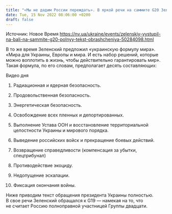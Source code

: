 ```yaml
---
title: "«Мы не дадим России переждать». В яркой речи на саммите G20 Зеленский предложил «украинскую формулу мира» — полный текст обращения"
date: Tue, 15 Nov 2022 08:06:00 +0200
draft: false
---
```

Источник: Новое Время https://nv.ua/ukraine/events/zelenskiy-vystupil-na-bali-na-sammite-g20-polnyy-tekst-obrashcheniya-50284098.html


В то же время Зеленский предложил «украинскую формулу мира». «Мира для Украины, Европы и мира. И есть набор решений, которые можно воплотить в жизнь, чтобы действительно гарантировать мир». Такая формула, по его словам, предполагает десять составляющих:

 Видео дня   

1. Радиационная и ядерная безопасность.

2. Продовольственная безопасность.

3. Энергетическая безопасность.

4. Освобождение всех пленных и депортированных.

5. Выполнение Устава ООН и восстановление территориальной целостности Украины и мирового порядка.

6. Выведение российских войск и прекращение боевых действий.

7. Возвращение справедливости (компенсация за убытки, спецтрибунал)

8. Противодействие экоциду.

9. Недопущение эскалации.

10. Фиксация окончания войны.

Ниже приводим текст обращения президента Украины полностью. В свое речи Зеленский обращался к G19 — намекая на то, что не считает Россию полноправной участницей Группы двадцати.
